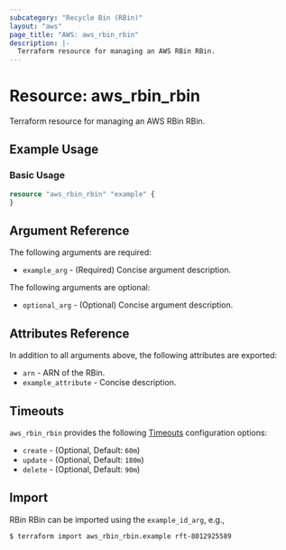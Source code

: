 ```yaml
---
subcategory: "Recycle Bin (RBin)"
layout: "aws"
page_title: "AWS: aws_rbin_rbin"
description: |-
  Terraform resource for managing an AWS RBin RBin.
---
```


# Resource: aws_rbin_rbin

Terraform resource for managing an AWS RBin RBin.

## Example Usage

### Basic Usage

```terraform
resource "aws_rbin_rbin" "example" {
}
```

## Argument Reference

The following arguments are required:

* `example_arg` - (Required) Concise argument description.

The following arguments are optional:

* `optional_arg` - (Optional) Concise argument description.

## Attributes Reference

In addition to all arguments above, the following attributes are exported:

* `arn` - ARN of the RBin.
* `example_attribute` - Concise description.

## Timeouts

`aws_rbin_rbin` provides the following [Timeouts](https://www.terraform.io/docs/configuration/blocks/resources/syntax.html#operation-timeouts) configuration options:

* `create` - (Optional, Default: `60m`)
* `update` - (Optional, Default: `180m`)
* `delete` - (Optional, Default: `90m`)

## Import

RBin RBin can be imported using the `example_id_arg`, e.g.,

```
$ terraform import aws_rbin_rbin.example rft-8012925589
```
